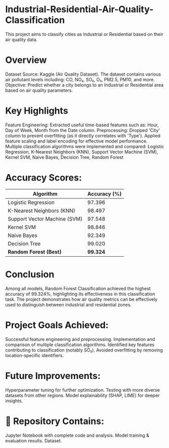 # Industrial-Residential-Air-Quality-Classification
This project aims to classify cities as Industrial or Residential based on their air quality data.

# Overview
Dataset Source: Kaggle (Air Quality Dataset).
The dataset contains various air pollutant levels including:
CO, NO₂, SO₂, O₃, PM2.5, PM10, and more.
Objective:
Predict whether a city belongs to an Industrial or Residential area based on air quality parameters.

# Key Highlights
Feature Engineering: Extracted useful time-based features such as: Hour, Day of Week, Month from the Date column.
Preprocessing: Dropped 'City' column to prevent overfitting (as it directly correlates with 'Type').
Applied feature scaling and label encoding for effective model performance.
Multiple classification algorithms were implemented and compared:
Logistic Regression, K-Nearest Neighbors (KNN), Support Vector Machine (SVM), Kernel SVM, Naive Bayes, Decision Tree, Random Forest

# Accuracy Scores:
| Algorithm                    | Accuracy (%) |
| ---------------------------- | ------------ |
| Logistic Regression          | 97.396       |
| K-Nearest Neighbors (KNN)    | 98.497       |
| Support Vector Machine (SVM) | 97.548       |
| Kernel SVM                   | 98.846       |
| Naive Bayes                  | 92.349       |
| Decision Tree                | 99.020       |
| **Random Forest (Best)**     | **99.324**   |

# Conclusion
Among all models, Random Forest Classification achieved the highest accuracy of 99.324%, highlighting its effectiveness in this classification task.
The project demonstrates how air quality metrics can be effectively used to distinguish between industrial and residential zones.

# Project Goals Achieved:
Successful feature engineering and preprocessing.
Implementation and comparison of multiple classification algorithms.
Identified key features contributing to classification (notably SO₂).
Avoided overfitting by removing location-specific identifiers.

#  Future Improvements:
Hyperparameter tuning for further optimization.
Testing with more diverse datasets from other regions.
Model explainability (SHAP, LIME) for deeper insights.

# 📂 Repository Contains:
Jupyter Notebook with complete code and analysis.
Model training & evaluation results.
Dataset.
